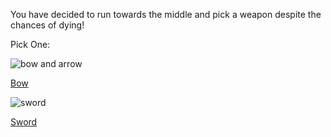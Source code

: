You have decided to run towards the middle and pick a weapon despite the chances of dying!



Pick One: 

![bow and arrow](aaa.jpg)

[Bow](ran-away.md)

![sword](blue.jpg)

[Sword](shot-by-arrow.md)